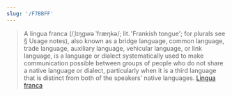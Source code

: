 ```yaml
---
slug: '/F7BBFF'
---
```


> A lingua franca (/ˌlɪŋɡwə ˈfræŋkə/; lit. 'Frankish tongue'; for plurals see § Usage notes), also known as a bridge language, common language, trade language, auxiliary language, vehicular language, or link language, is a language or dialect systematically used to make communication possible between groups of people who do not share a native language or dialect, particularly when it is a third language that is distinct from both of the speakers' native languages. [Lingua franca](https://en.wikipedia.org/wiki/Lingua_franca)

